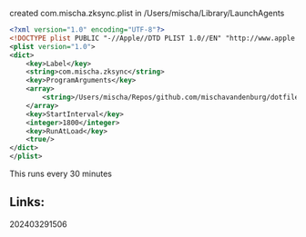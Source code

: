 
created com.mischa.zksync.plist in /Users/mischa/Library/LaunchAgents

```xml
<?xml version="1.0" encoding="UTF-8"?>
<!DOCTYPE plist PUBLIC "-//Apple//DTD PLIST 1.0//EN" "http://www.apple.com/DTDs/PropertyList-1.0.dtd">
<plist version="1.0">
<dict>
    <key>Label</key>
    <string>com.mischa.zksync</string>
    <key>ProgramArguments</key>
    <array>
        <string>/Users/mischa/Repos/github.com/mischavandenburg/dotfiles/scripts/autopush</string>
    </array>
    <key>StartInterval</key>
    <integer>1800</integer>
    <key>RunAtLoad</key>
    <true/>
</dict>
</plist>
```


This runs every 30 minutes

## Links:



202403291506